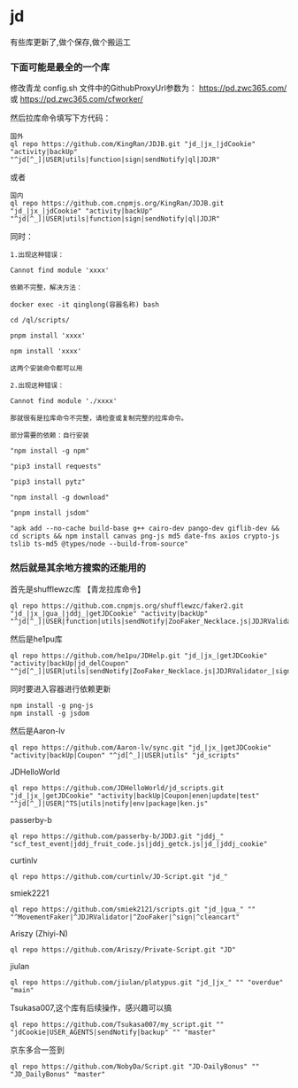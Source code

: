 # jd
有些库更新了,做个保存,做个搬运工
### 下面可能是最全的一个库
修改青龙 config.sh 文件中的GithubProxyUrl参数为： https://pd.zwc365.com/ 或 https://pd.zwc365.com/cfworker/

然后拉库命令填写下方代码：
```
国外
ql repo https://github.com/KingRan/JDJB.git "jd_|jx_|jdCookie" "activity|backUp" "^jd[^_]|USER|utils|function|sign|sendNotify|ql|JDJR"
```
或者
```
国内
ql repo https://github.com.cnpmjs.org/KingRan/JDJB.git "jd_|jx_|jdCookie" "activity|backUp" "^jd[^_]|USER|utils|function|sign|sendNotify|ql|JDJR"
```
同时：
```
1.出现这种错误：

Cannot find module 'xxxx'

依赖不完整，解决方法：

docker exec -it qinglong(容器名称) bash

cd /ql/scripts/

pnpm install 'xxxx'

npm install 'xxxx'

这两个安装命令都可以用

2.出现这种错误：

Cannot find module './xxxx'

那就很有是拉库命令不完整，请检查或复制完整的拉库命令。

部分需要的依赖：自行安装

"npm install -g npm"

"pip3 install requests"

"pip3 install pytz"

"npm install -g download"

"pnpm install jsdom"

"apk add --no-cache build-base g++ cairo-dev pango-dev giflib-dev && cd scripts && npm install canvas png-js md5 date-fns axios crypto-js tslib ts-md5 @types/node --build-from-source"
```

### 然后就是其余地方搜索的还能用的
首先是shufflewzc库
【青龙拉库命令】 
```
ql repo https://github.com.cnpmjs.org/shufflewzc/faker2.git "jd_|jx_|gua_|jddj_|getJDCookie" "activity|backUp" "^jd[^_]|USER|function|utils|sendNotify|ZooFaker_Necklace.js|JDJRValidator_|sign_graphics_validate|ql|JDSignValidator"
```
然后是he1pu库
```
ql repo https://github.com/he1pu/JDHelp.git "jd_|jx_|getJDCookie" "activity|backUp|jd_delCoupon" "^jd[^_]|USER|utils|sendNotify|ZooFaker_Necklace.js|JDJRValidator_|sign_graphics_validate"
```
同时要进入容器进行依赖更新
```
npm install -g png-js
npm install -g jsdom
```
然后是Aaron-lv
```
ql repo https://github.com/Aaron-lv/sync.git "jd_|jx_|getJDCookie" "activity|backUp|Coupon" "^jd[^_]|USER|utils" "jd_scripts"
```

JDHelloWorld
```
ql repo https://github.com/JDHelloWorld/jd_scripts.git "jd_|jx_|getJDCookie" "activity|backUp|Coupon|enen|update|test" "^jd[^_]|USER|^TS|utils|notify|env|package|ken.js"
```

passerby-b
```
ql repo https://github.com/passerby-b/JDDJ.git "jddj_" "scf_test_event|jddj_fruit_code.js|jddj_getck.js|jd_|jddj_cookie"
```

curtinlv
```
ql repo https://github.com/curtinlv/JD-Script.git "jd_"
```

smiek2221
```
ql repo https://github.com/smiek2121/scripts.git "jd_|gua_" "" "^MovementFaker|^JDJRValidator|^ZooFaker|^sign|^cleancart" 
```

Ariszy (Zhiyi-N)
```
ql repo https://github.com/Ariszy/Private-Script.git "JD"
```

jiulan
```
ql repo https://github.com/jiulan/platypus.git "jd_|jx_" "" "overdue" "main"
```

Tsukasa007,这个库有后续操作，感兴趣可以搞
```
ql repo https://github.com/Tsukasa007/my_script.git "" "jdCookie|USER_AGENTS|sendNotify|backup" "" "master"
```
京东多合一签到
```
ql repo https://github.com/NobyDa/Script.git "JD-DailyBonus" "" "JD_DailyBonus" "master"
```

